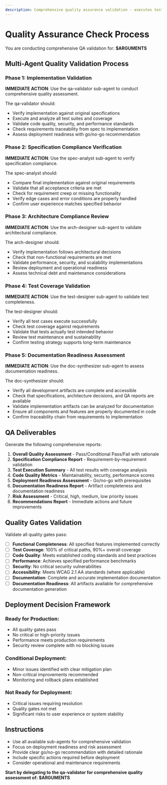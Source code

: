 ```yaml
---
description: Comprehensive quality assurance validation - executes tests, validates against specifications, and generates deployment readiness report
---
```


# Quality Assurance Check Process

You are conducting comprehensive QA validation for: **$ARGUMENTS**

## Multi-Agent Quality Validation Process

### Phase 1: Implementation Validation
**IMMEDIATE ACTION**: Use the qa-validator sub-agent to conduct comprehensive quality assessment.

The qa-validator should:
- Verify implementation against original specifications
- Execute and analyze all test suites and coverage
- Validate code quality, security, and performance standards
- Check requirements traceability from spec to implementation
- Assess deployment readiness with go/no-go recommendation

### Phase 2: Specification Compliance Verification
**IMMEDIATE ACTION**: Use the spec-analyst sub-agent to verify specification compliance.

The spec-analyst should:
- Compare final implementation against original requirements
- Validate that all acceptance criteria are met
- Check for requirement creep or missing functionality
- Verify edge cases and error conditions are properly handled
- Confirm user experience matches specified behavior

### Phase 3: Architecture Compliance Review
**IMMEDIATE ACTION**: Use the arch-designer sub-agent to validate architectural compliance.

The arch-designer should:
- Verify implementation follows architectural decisions
- Check that non-functional requirements are met
- Validate performance, security, and scalability implementations
- Review deployment and operational readiness
- Assess technical debt and maintenance considerations

### Phase 4: Test Coverage Validation
**IMMEDIATE ACTION**: Use the test-designer sub-agent to validate test completeness.

The test-designer should:
- Verify all test cases execute successfully
- Check test coverage against requirements
- Validate that tests actually test intended behavior
- Review test maintenance and sustainability
- Confirm testing strategy supports long-term maintenance

### Phase 5: Documentation Readiness Assessment
**IMMEDIATE ACTION**: Use the doc-synthesizer sub-agent to assess documentation readiness.

The doc-synthesizer should:
- Verify all development artifacts are complete and accessible
- Check that specifications, architecture decisions, and QA reports are available
- Validate implementation artifacts can be analyzed for documentation
- Ensure all components and features are properly documented in code
- Confirm traceability chain from requirements to implementation

## QA Deliverables

Generate the following comprehensive reports:
1. **Overall Quality Assessment** - Pass/Conditional Pass/Fail with rationale
2. **Specification Compliance Report** - Requirement-by-requirement validation
3. **Test Execution Summary** - All test results with coverage analysis
4. **Code Quality Metrics** - Maintainability, security, performance scores
5. **Deployment Readiness Assessment** - Go/no-go with prerequisites
6. **Documentation Readiness Report** - Artifact completeness and documentation readiness
7. **Risk Assessment** - Critical, high, medium, low priority issues
8. **Recommendations Report** - Immediate actions and future improvements

## Quality Gates Validation

Validate all quality gates pass:
- [ ] **Functional Completeness**: All specified features implemented correctly
- [ ] **Test Coverage**: 100% of critical paths, 90%+ overall coverage
- [ ] **Code Quality**: Meets established coding standards and best practices
- [ ] **Performance**: Achieves specified performance benchmarks
- [ ] **Security**: No critical security vulnerabilities
- [ ] **Accessibility**: Meets WCAG 2.1 AA standards (where applicable)
- [ ] **Documentation**: Complete and accurate implementation documentation
- [ ] **Documentation Readiness**: All artifacts available for comprehensive documentation generation

## Deployment Decision Framework

### Ready for Production:
- All quality gates pass
- No critical or high-priority issues
- Performance meets production requirements
- Security review complete with no blocking issues

### Conditional Deployment:
- Minor issues identified with clear mitigation plan
- Non-critical improvements recommended
- Monitoring and rollback plans established

### Not Ready for Deployment:
- Critical issues requiring resolution
- Quality gates not met
- Significant risks to user experience or system stability

## Instructions
- Use all available sub-agents for comprehensive validation
- Focus on deployment readiness and risk assessment
- Provide clear go/no-go recommendation with detailed rationale
- Include specific actions required before deployment
- Consider operational and maintenance requirements

**Start by delegating to the qa-validator for comprehensive quality assessment of: $ARGUMENTS**